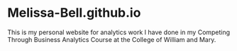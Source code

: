 # Melissa-Bell.github.io
This is my personal website for analytics work I have done in my Competing Through Business Analytics Course at the College of William and Mary.
